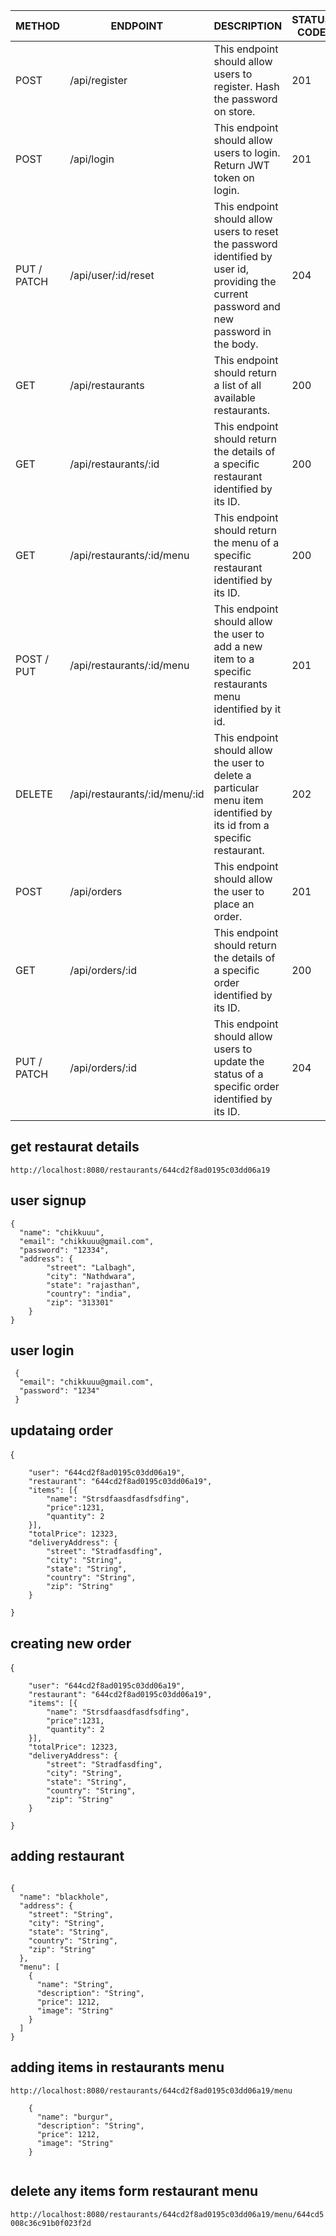 | METHOD | ENDPOINT | DESCRIPTION | STATUS CODE |
| --- | --- | --- | --- |
| POST | /api/register | This endpoint should allow users to register. Hash the password on store. | 201 |
| POST | /api/login | This endpoint should allow users to login. Return JWT token on login. | 201 |
| PUT / PATCH | /api/user/:id/reset | This endpoint should allow users to reset the password identified by user id, providing the current password and new password in the body. | 204 |
| GET | /api/restaurants | This endpoint should return a list of all available restaurants. | 200 |
| GET | /api/restaurants/:id | This endpoint should return the details of a specific restaurant identified by its ID. | 200 |
| GET | /api/restaurants/:id/menu | This endpoint should return the menu of a specific restaurant identified by its ID. | 200 |
| POST / PUT | /api/restaurants/:id/menu | This endpoint should allow the user to add a new item to a specific restaurants menu identified by it id. | 201 |
| DELETE | /api/restaurants/:id/menu/:id | This endpoint should allow the user to delete a particular menu item identified by its id from a specific restaurant. | 202 |
| POST | /api/orders | This endpoint should allow the user to place an order. | 201 |
| GET | /api/orders/:id | This endpoint should return the details of a specific order identified by its ID. | 200 |
| PUT / PATCH | /api/orders/:id | This endpoint should allow users to update the status of a specific order identified by its ID. | 204 |


## get restaurat details
```http://localhost:8080/restaurants/644cd2f8ad0195c03dd06a19 ```


## user signup
<!-- creating user -->
```
{
  "name": "chikkuuu",
  "email": "chikkuuu@gmail.com",
  "password": "12334",
  "address": {
        "street": "Lalbagh",
        "city": "Nathdwara",
        "state": "rajasthan",
        "country": "india",
        "zip": "313301"
    }
}
```

## user login
<!-- creating user -->
```
 {
  "email": "chikkuuu@gmail.com",
  "password": "1234"
 } 

```

 ## updataing order 
 {
   
        "user": "644cd2f8ad0195c03dd06a19",
        "restaurant": "644cd2f8ad0195c03dd06a19",
        "items": [{
            "name": "Strsdfaasdfasdfsdfing",
            "price":1231,
            "quantity": 2
        }],
        "totalPrice": 12323,
        "deliveryAddress": {
            "street": "Stradfasdfing",
            "city": "String",
            "state": "String",
            "country": "String",
            "zip": "String"
        }
      
    }


## creating new order
{
   
        "user": "644cd2f8ad0195c03dd06a19",
        "restaurant": "644cd2f8ad0195c03dd06a19",
        "items": [{
            "name": "Strsdfaasdfasdfsdfing",
            "price":1231,
            "quantity": 2
        }],
        "totalPrice": 12323,
        "deliveryAddress": {
            "street": "Stradfasdfing",
            "city": "String",
            "state": "String",
            "country": "String",
            "zip": "String"
        }
      
    }  



## adding restaurant
```

{
  "name": "blackhole",
  "address": {
    "street": "String",
    "city": "String",
    "state": "String",
    "country": "String",
    "zip": "String"
  },
  "menu": [
    {
      "name": "String",
      "description": "String",
      "price": 1212,
      "image": "String"
    }
  ]
}

```

## adding items in restaurants menu 
```http://localhost:8080/restaurants/644cd2f8ad0195c03dd06a19/menu```

```
    {
      "name": "burgur",
      "description": "String",
      "price": 1212,
      "image": "String"
    }
  

```

## delete any items form restaurant menu
```http://localhost:8080/restaurants/644cd2f8ad0195c03dd06a19/menu/644cd5008c36c91b0f023f2d```

